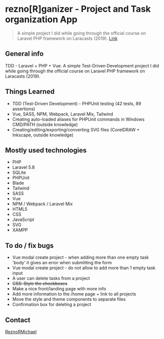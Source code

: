# rezno[R]ganizer - Project and Task organization App

> A simple project I did while going through the official course on Laravel PHP framework on Laracasts (2019). [Link](https://laracasts.com/series/build-a-laravel-app-with-tdd)

## General info

TDD - Laravel + PHP + Vue. A simple Test-Driven Development project I did while going through the official course on Laravel PHP framework on Laracasts (2019).

## Things Learned

* TDD (Test-Driven Development) - PHPUnit testing (42 tests, 89 assertions)
* Vue, SASS, NPM, Webpack, Laravel Mix, Tailwind
* Creating auto-loaded aliases for PHPUnit commands in Windows CMD/PATH (outside knowledge)
* Creating/editing/exporting/converting SVG files (CorelDRAW + Inkscape, outside knowledge)

## Mostly used technologies

* PHP
* Laravel 5.8
* SQLite
* PHPUnit
* Blade
* Tailwind
* SASS
* Vue
* NPM / Webpack / Laravel Mix
* HTML5
* CSS
* JavaScript
* SVG
* XAMPP

## To do / fix bugs

* Vue modal create project - when adding more than one empty task 'body' it gives an error when submitting the form
* Vue modal create project - do not allow to add more than 1 empty task input
* A user can delete tasks from a project
* ~~CSS: Style the checkboxes~~
* Make a nice front/landing page with more info
* Add more information to the /home page + link to all projects
* Move the style and theme components to separate files
* Confirmation box for deleting a project

## Contact

[ReznoRMichael](https://github.com/ReznoRMichael)
